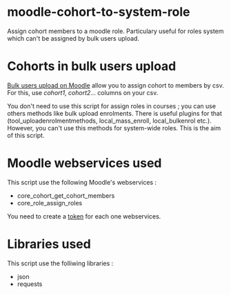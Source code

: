 # moodle-cohort-to-system-role
Assign cohort members to a moodle role. Particulary useful for roles system which can't be assigned by bulk users upload.

# Cohorts in bulk users upload

[Bulk users upload on Moodle](https://docs.moodle.org/400/en/Upload_users) allow you to assign cohort to members by csv. For this, use *cohort1*, *cohort2*... columns on your csv.

You don't need to use this script for assign roles in courses ; you can use others methods like bulk upload enrolments. There is useful plugins for that (tool_uploadenrolmentmethods, local_mass_enroll, local_bulkenrol etc.). However, you can't use this methods for system-wide roles. This is the aim of this script.

# Moodle webservices used

This script use the following Moodle's webservices :
- core_cohort_get_cohort_members
- core_role_assign_roles

You need to create a [token](https://docs.moodle.org/400/en/Using_web_services) for each one webservices.

# Libraries used

This script use the folliwing libraries :
- json
- requests
